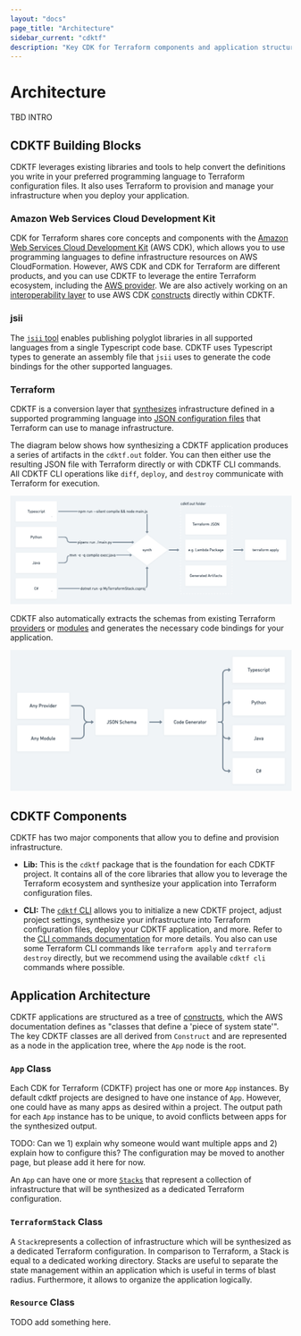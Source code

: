 ```yaml
---
layout: "docs"
page_title: "Architecture"
sidebar_current: "cdktf"
description: "Key CDK for Terraform components and application structure."
---
```


# Architecture

TBD INTRO

## CDKTF Building Blocks

CDKTF leverages existing libraries and tools to help convert the definitions you write in your preferred programming language to Terraform configuration files. It also uses Terraform to provision and manage your infrastructure when you deploy your application.

### Amazon Web Services Cloud Development Kit

CDK for Terraform shares core concepts and components with the [Amazon Web Services Cloud Development Kit](https://aws.amazon.com/cdk/) (AWS CDK), which allows you to use programming languages to define infrastructure resources on AWS CloudFormation. However, AWS CDK and CDK for Terraform are different products, and you can use CDKTF to leverage the entire Terraform ecosystem, including the [AWS provider](https://registry.terraform.io/providers/hashicorp/aws/latest). We are also actively working on an [interoperability layer](https://github.com/hashicorp/terraform-cdk/pulls?q=is%3Apr+is%3Aopen+label%3Afeature%2Faws-adapter) to use AWS CDK [constructs](#constructs) directly within CDKTF.

### jsii

The [`jsii` tool](https://aws.github.io/jsii/) enables publishing polyglot libraries in all supported languages from a single Typescript code base. CDKTF uses Typescript types to generate an assembly file that `jsii` uses to generate the code bindings for the other supported languages.

### Terraform

CDKTF is a conversion layer that [synthesizes](/cdktf/cli-reference/commands.html#synth) infrastructure defined in a supported programming language into [JSON configuration files](https://www.terraform.io/docs/language/syntax/json.html) that Terraform can use to manage infrastructure.

The diagram below shows how synthesizing a CDKTF application produces a series of artifacts in the `cdktf.out` folder. You can then either use the resulting JSON file with Terraform directly or with CDKTF CLI commands. All CDKTF CLI operations like `diff`, `deploy`, and `destroy` communicate with Terraform for execution.

![cdktf-terraform](./assets/cdktf-terraform.png)

CDKTF also automatically extracts the schemas from existing Terraform [providers](./providers.html) or [modules](./modules.html) and generates the necessary code bindings for your application.

![cdktf-terraform](./assets/provider-modules.png)

## CDKTF Components

CDKTF has two major components that allow you to define and provision infrastructure.

- **Lib:** This is the `cdktf` package that is the foundation for each CDKTF project. It contains all of the core libraries that allow you to leverage the Terraform ecosystem and synthesize your application into Terraform configuration files.

- **CLI:** The [`cdktf` CLI](/cdktf/cli-reference/cli-configuration.html) allows you to initialize a new CDKTF project, adjust project settings, synthesize your infrastructure into Terraform configuration files, deploy your CDKTF application, and more. Refer to the [CLI commands documentation](/cdktf/cli-reference/commands.html) for more details. You also can use some Terraform CLI commands like `terraform apply` and `terraform destroy` directly, but we recommend using the available `cdktf cli` commands where possible.

## Application Architecture

CDKTF applications are structured as a tree of [constructs](https://github.com/aws/constructs), which the AWS documentation defines as "classes that define a 'piece of system state'". The key CDKTF classes are all derived from `Construct` and are represented as a node in the application tree, where the `App` node is the root.

### `App` Class

Each CDK for Terraform (CDKTF) project has one or more `App` instances. By default cdktf projects are designed to have one instance of `App`. However, one could have as many apps as desired within a project. The output path for each `App` instance has to be unique, to avoid conflicts between apps for the synthesized output.

TODO: Can we 1) explain why someone would want multiple apps and 2) explain how to configure this? The configuration may be moved to another page, but please add it here for now.

An `App` can have one or more [`Stacks`](./stacks.html) that represent a collection of infrastructure that will be synthesized as a dedicated Terraform configuration.

### `TerraformStack` Class

A `Stack`represents a collection of infrastructure which will be synthesized as a dedicated Terraform configuration. In comparison to Terraform, a Stack is equal to a dedicated working directory. Stacks are useful to separate the state management within an application which is useful in terms of blast radius. Furthermore, it allows to organize the application logically.

### `Resource` Class

TODO add something here.
